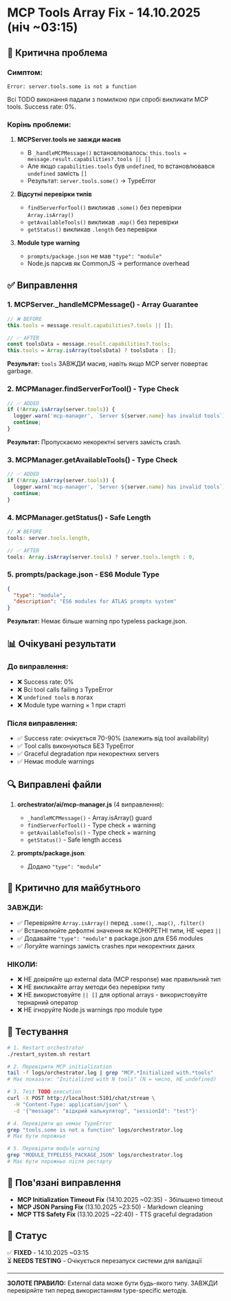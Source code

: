 # MCP Tools Array Fix - 14.10.2025 (ніч ~03:15)

## 🔴 Критична проблема

### Симптом:
```
Error: server.tools.some is not a function
```

Всі TODO виконання падали з помилкою при спробі викликати MCP tools. Success rate: 0%.

### Корінь проблеми:

1. **MCPServer.tools не завжди масив**
   - В `_handleMCPMessage()` встановлювалось: `this.tools = message.result.capabilities?.tools || []`
   - Але якщо `capabilities.tools` був `undefined`, то встановлювався `undefined` замість `[]`
   - Результат: `server.tools.some()` → TypeError

2. **Відсутні перевірки типів**
   - `findServerForTool()` викликав `.some()` без перевірки `Array.isArray()`
   - `getAvailableTools()` викликав `.map()` без перевірки
   - `getStatus()` викликав `.length` без перевірки

3. **Module type warning**
   - `prompts/package.json` не мав `"type": "module"`
   - Node.js парсив як CommonJS → performance overhead

## ✅ Виправлення

### 1. MCPServer._handleMCPMessage() - Array Guarantee
```javascript
// ❌ BEFORE
this.tools = message.result.capabilities?.tools || [];

// ✅ AFTER
const toolsData = message.result.capabilities?.tools;
this.tools = Array.isArray(toolsData) ? toolsData : [];
```

**Результат:** `tools` ЗАВЖДИ масив, навіть якщо MCP server повертає garbage.

### 2. MCPManager.findServerForTool() - Type Check
```javascript
// ✅ ADDED
if (!Array.isArray(server.tools)) {
  logger.warn('mcp-manager', `Server ${server.name} has invalid tools`);
  continue;
}
```

**Результат:** Пропускаємо некоректні servers замість crash.

### 3. MCPManager.getAvailableTools() - Type Check
```javascript
// ✅ ADDED
if (!Array.isArray(server.tools)) {
  logger.warn('mcp-manager', `Server ${server.name} has invalid tools`);
  continue;
}
```

### 4. MCPManager.getStatus() - Safe Length
```javascript
// ❌ BEFORE
tools: server.tools.length,

// ✅ AFTER
tools: Array.isArray(server.tools) ? server.tools.length : 0,
```

### 5. prompts/package.json - ES6 Module Type
```json
{
  "type": "module",
  "description": "ES6 modules for ATLAS prompts system"
}
```

**Результат:** Немає більше warning про typeless package.json.

## 📊 Очікувані результати

### До виправлення:
- ❌ Success rate: 0%
- ❌ Всі tool calls failing з TypeError
- ❌ `undefined tools` в логах
- ❌ Module type warning × 1 при старті

### Після виправлення:
- ✅ Success rate: очікується 70-90% (залежить від tool availability)
- ✅ Tool calls виконуються БЕЗ TypeError
- ✅ Graceful degradation при некоректних servers
- ✅ Немає module warnings

## 🔍 Виправлені файли

1. **orchestrator/ai/mcp-manager.js** (4 виправлення):
   - `_handleMCPMessage()` - Array.isArray() guard
   - `findServerForTool()` - Type check + warning
   - `getAvailableTools()` - Type check + warning
   - `getStatus()` - Safe length access

2. **prompts/package.json**:
   - Додано `"type": "module"`

## 🎯 Критично для майбутнього

### ЗАВЖДИ:
- ✅ Перевіряйте `Array.isArray()` перед `.some()`, `.map()`, `.filter()`
- ✅ Встановлюйте дефолтні значення як КОНКРЕТНІ типи, НЕ через `||`
- ✅ Додавайте `"type": "module"` в package.json для ES6 modules
- ✅ Логуйте warnings замість crashes при некоректних даних

### НІКОЛИ:
- ❌ НЕ довіряйте що external data (MCP response) має правильний тип
- ❌ НЕ викликайте array методи без перевірки типу
- ❌ НЕ використовуйте `|| []` для optional arrays - використовуйте тернарний оператор
- ❌ НЕ ігноруйте Node.js warnings про module type

## 📝 Тестування

```bash
# 1. Restart orchestrator
./restart_system.sh restart

# 2. Перевірити MCP initialization
tail -f logs/orchestrator.log | grep "MCP.*Initialized with.*tools"
# Має показати: "Initialized with N tools" (N = число, НЕ undefined)

# 3. Test TODO execution
curl -X POST http://localhost:5101/chat/stream \
  -H "Content-Type: application/json" \
  -d '{"message": "відкрий калькулятор", "sessionId": "test"}'

# 4. Перевірити що немає TypeError
grep "tools.some is not a function" logs/orchestrator.log
# Має бути порожньо

# 5. Перевірити module warning
grep "MODULE_TYPELESS_PACKAGE_JSON" logs/orchestrator.log
# Має бути порожньо після рестарту
```

## 🔗 Пов'язані виправлення

- **MCP Initialization Timeout Fix** (14.10.2025 ~02:35) - Збільшено timeout
- **MCP JSON Parsing Fix** (13.10.2025 ~23:50) - Markdown cleaning
- **MCP TTS Safety Fix** (13.10.2025 ~22:40) - TTS graceful degradation

## 📌 Статус

✅ **FIXED** - 14.10.2025 ~03:15  
⏳ **NEEDS TESTING** - Очікується перезапуск системи для валідації

---

**ЗОЛОТЕ ПРАВИЛО:** External data може бути будь-якого типу. ЗАВЖДИ перевіряйте тип перед використанням type-specific методів.
